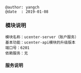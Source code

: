 ```
@author: yangch
@date  : 2019-01-08
```

### 模块说明 ###
```
模块名称：ucenter-server（账户服务）
基本功能：ucenter-api模块的升级版本
端口号：6201
依赖服务：无

```

#### 服务说明 ####
